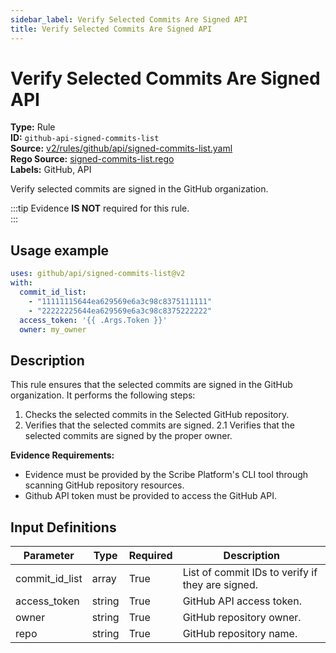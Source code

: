 ```yaml
---
sidebar_label: Verify Selected Commits Are Signed API
title: Verify Selected Commits Are Signed API
---  
```

# Verify Selected Commits Are Signed API  
**Type:** Rule  
**ID:** `github-api-signed-commits-list`  
**Source:** [v2/rules/github/api/signed-commits-list.yaml](https://github.com/scribe-public/sample-policies/blob/main/v2/rules/github/api/signed-commits-list.yaml)  
**Rego Source:** [signed-commits-list.rego](https://github.com/scribe-public/sample-policies/blob/main/v2/rules/github/api/signed-commits-list.rego)  
**Labels:** GitHub, API  

Verify selected commits are signed in the GitHub organization.

:::tip 
Evidence **IS NOT** required for this rule.  
::: 

## Usage example

```yaml
uses: github/api/signed-commits-list@v2
with:
  commit_id_list:
    - "11111115644ea629569e6a3c98c8375111111"
    - "22222225644ea629569e6a3c98c8375222222"
  access_token: '{{ .Args.Token }}'
  owner: my_owner
```

## Description  
This rule ensures that the selected commits are signed in the GitHub organization.
It performs the following steps:

1. Checks the selected commits in the Selected GitHub repository.
2. Verifies that the selected commits are signed.
2.1 Verifies that the selected commits are signed by the proper owner.

**Evidence Requirements:**
- Evidence must be provided by the Scribe Platform's CLI tool through scanning GitHub repository resources.
- Github API token must be provided to access the GitHub API.

## Input Definitions  
| Parameter | Type | Required | Description |
|-----------|------|----------|-------------|
| commit_id_list | array | True | List of commit IDs to verify if they are signed. |
| access_token | string | True | GitHub API access token. |
| owner | string | True | GitHub repository owner. |
| repo | string | True | GitHub repository name. |

